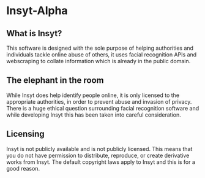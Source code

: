 # Insyt-Alpha
## What is Insyt?

This software is designed with the sole purpose of helping authorities and individuals tackle online abuse of others, it uses facial recognition APIs and webscraping to collate information which is already in the public domain.

## The elephant in the room

While Insyt does help identify people online, it is only licensed to the appropriate authorities, in order to prevent abuse and invasion of privacy. There is a huge ethical question surrounding facial recognition software and while developing Insyt this has been taken into careful consideration.

## Licensing

Insyt is not publicly available and is not publicly licensed. This means that you do not have permission to distribute, reproduce, or create derivative works from Insyt. The default copyright laws apply to Insyt and this is for a good reason.
